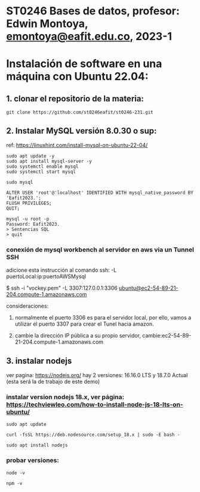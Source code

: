 # ST0246 Bases de datos, profesor: Edwin Montoya, emontoya@eafit.edu.co, 2023-1
#
# Instalación de software en una máquina con Ubuntu 22.04:

## 1. clonar el repositorio de la materia:

    git clone https://github.com/st0246eafit/st0246-231.git
  
## 2. Instalar MySQL versión 8.0.30 o sup:

ref: https://linuxhint.com/install-mysql-on-ubuntu-22-04/

    sudo apt update -y
    sudo apt install mysql-server -y
    sudo systemctl enable mysql
    sudo systemctl start mysql

    sudo mysql

    ALTER USER 'root'@'localhost' IDENTIFIED WITH mysql_native_password BY 'Eafit2023.';
    FLUSH PRIVILEGES;
    QUIT;

    mysql -u root -p
    Password: Eafit2023.
    > Sentencias SQL
    > quit

### conexión de mysql workbench al servidor en aws via un Tunnel SSH

adicione esta instrucción al comando ssh: -L puertoLocal:ip:puertoAWSMysql

$ ssh -i "vockey.pem" -L 3307:127.0.0.1:3306 ubuntu@ec2-54-89-21-204.compute-1.amazonaws.com

consideraciones: 
1. normalmente el puerto 3306 es para el servidor local, por ello, vamos a utilizar el puerto 3307 para crear el Tunel hacia amazon.

2. cambie la dirección IP pública a su propio servidor, cambie:ec2-54-89-21-204.compute-1.amazonaws.com

## 3. instalar nodejs

ver pagina: https://nodejs.org/
hay 2 versiones: 16.16.0 LTS y 18.7.0 Actual (esta será la de trabajo de este demo)

### instalar version nodejs 18.x, ver página: https://techviewleo.com/how-to-install-node-js-18-lts-on-ubuntu/

    sudo apt update

    curl -fsSL https://deb.nodesource.com/setup_18.x | sudo -E bash -

    sudo apt install nodejs

### probar versiones:

    node -v
    
    npm -v